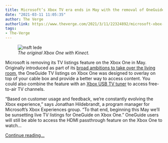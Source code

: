 ```yaml
---
title: Microsoft’s Xbox TV era ends in May with the removal of OneGuide TV listings
date: "2021-03-11 11:05:35"
author: The Verge
authorlink: https://www.theverge.com/2021/3/11/22324892/microsoft-xbox-one-oneguide-tv-listings-end-may-2021
tags:
- The-Verge
---
```

<figure>
      <img alt="msft lede" src="https://cdn.vox-cdn.com/thumbor/iJpjwJ2s_aFU1p6s6c0_6AA0lDU=/80x0:941x574/1310x873/cdn.vox-cdn.com/uploads/chorus_image/image/68947385/msft_lede.1419980066.0.jpg" />
        <figcaption><em>The original Xbox One with Kinect.</em></figcaption>
    </figure>

  <p id="sJ9e9b">Microsoft is removing its TV listings feature on the Xbox One in May. Originally introduced as part of its <a href="https://www.theverge.com/2013/11/8/5075216/xbox-one-tv-microsofts-plan-to-take-over-the-living-room">broad ambitions to take over the living room</a>, the OneGuide TV listings on Xbox One was designed to overlay on top of your cable box and provide a better way to access content. You could also combine the feature with an <a href="https://www.theverge.com/2014/8/7/5978423/xbox-one-digital-tv-tuner-features-release-date-pricing">Xbox USB TV tuner</a> to access free-to-air TV channels.</p>
<p id="fKIwOv">“Based on customer usage and feedback, we’re constantly evolving the Xbox experience,” says Jonathan Hildebrandt, a program manager for Microsoft’s Xbox Experiences group. “To that end, beginning this May we’ll be sunsetting live TV listings for OneGuide on Xbox One.” OneGuide users will still be able to access the HDMI passthrough feature on the Xbox One  to watch...</p>
  <p>
    <a href="https://www.theverge.com/2021/3/11/22324892/microsoft-xbox-one-oneguide-tv-listings-end-may-2021">Continue reading&hellip;</a>
  </p>